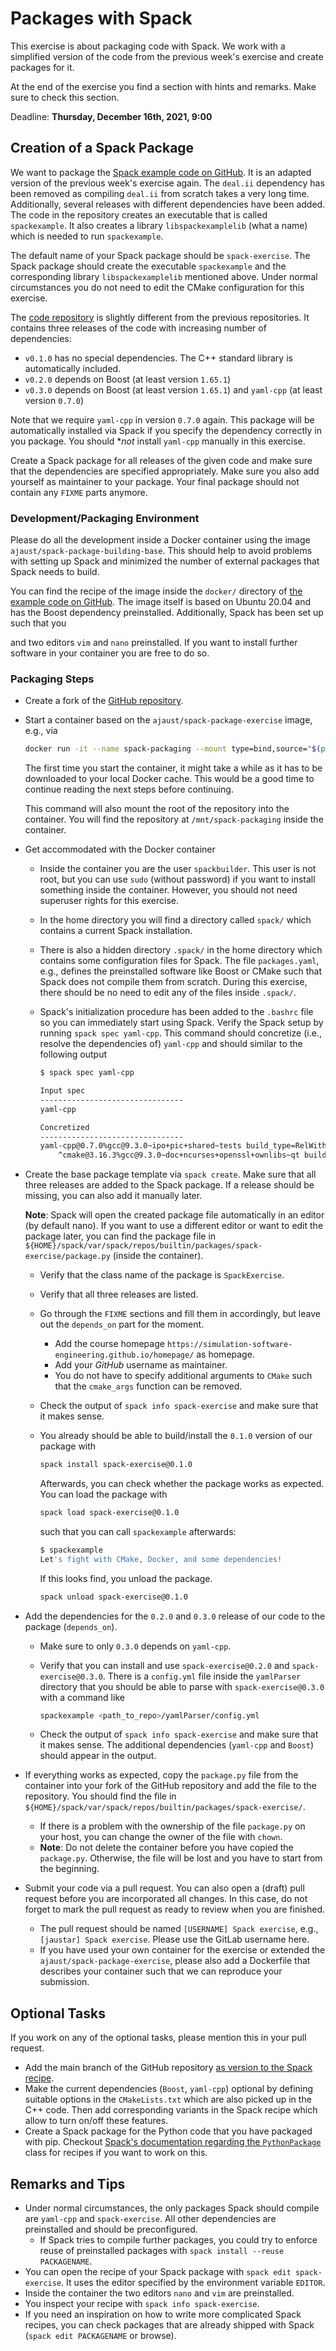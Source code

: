 # Packages with Spack

This exercise is about packaging code with Spack. We work with a simplified version of the code from the previous week's exercise and create packages for it.

At the end of the exercise you find a section with hints and remarks. Make sure to check this section.

Deadline: **Thursday, December 16th, 2021, 9:00**

## Creation of a Spack Package

We want to package the [Spack example code on GitHub](https://github.com/Simulation-Software-Engineering/spack-exercise). It is an adapted version of the previous week's exercise again. The `deal.ii` dependency has been removed as compiling `deal.ii` from scratch takes a very long time. Additionally, several releases with different dependencies have been added. The code in the repository creates an executable that is called `spackexample`. It also creates a library  `libspackexamplelib` (what a name) which is needed to run `spackexample`.

The default name of your Spack package should be `spack-exercise`. The Spack package should create the executable `spackexample` and the corresponding library `libspackexamplelib` mentioned above. Under normal circumstances you do not need to edit the CMake configuration for this exercise.

The [code repository](https://github.com/Simulation-Software-Engineering/spack-exercise) is slightly different from the previous repositories. It contains three releases of the code with increasing number of dependencies:

- `v0.1.0` has no special dependencies. The C++ standard library is automatically included.
- `v0.2.0` depends on Boost (at least version `1.65.1`)
- `v0.3.0` depends on Boost (at least version `1.65.1`) and `yaml-cpp` (at least version `0.7.0`)

Note that we require `yaml-cpp` in version `0.7.0` again. This package will be automatically installed via Spack if you specify the dependency correctly in you package. You should **not* install `yaml-cpp` manually in this exercise.

Create a Spack package for all releases of the given code and make sure that the dependencies are specified appropriately. Make sure you also add yourself as maintainer to your package. Your final package should not contain any `FIXME` parts anymore.

### Development/Packaging Environment

Please do all the development inside a Docker container using the image `ajaust/spack-package-building-base`. This should help to avoid problems with setting up Spack and minimized the number of external packages that Spack needs to build.

You can find the recipe of the image inside the `docker/` directory of [the example code on GitHub](https://github.com/Simulation-Software-Engineering/spack-exercise). The image itself is based on Ubuntu 20.04 and has the Boost dependency preinstalled. Additionally, Spack has been set up such that you

 and two editors `vim` and `nano` preinstalled. If you want to install further software in your container you are free to do so.

### Packaging Steps

- Create a fork of the [GitHub repository](https://github.com/Simulation-Software-Engineering/spack-exercise).

- Start a container based on the `ajaust/spack-package-exercise` image, e.g., via

  ```bash
  docker run -it --name spack-packaging --mount type=bind,source="$(pwd)",target=/mnt/spack-packaging ajaust/spack-package-exercise
  ```

  The first time you start the container, it might take a while as it has to be downloaded to your local Docker cache. This would be a good time to continue reading the next steps before continuing.

  This command will also mount the root of the repository into the container. You will find the repository at `/mnt/spack-packaging` inside the container.

- Get accommodated with the Docker container
    - Inside the container you are the user `spackbuilder`. This user is not root, but you can use `sudo` (without password) if you want to install something inside the container. However, you should not need superuser rights for this exercise.
    - In the home directory you will find a directory called `spack/` which contains a current Spack installation.
    - There is also a hidden directory `.spack/` in the home directory which contains some configuration files for Spack. The file `packages.yaml`, e.g., defines the preinstalled software like Boost or CMake such that Spack does not compile them from scratch. During this exercise, there should be no need to edit any of the files inside `.spack/`.
    - Spack's initialization procedure has been added to the `.bashrc` file so you can immediately start using Spack. Verify the Spack setup by running `spack spec yaml-cpp`. This command should concretize (i.e., resolve the dependencies of) `yaml-cpp` and should similar to the following output

      ```bash
      $ spack spec yaml-cpp

      Input spec
      --------------------------------
      yaml-cpp

      Concretized
      --------------------------------
      yaml-cpp@0.7.0%gcc@9.3.0~ipo+pic+shared~tests build_type=RelWithDebInfo arch=linux-ubuntu20.04-skylake
          ^cmake@3.16.3%gcc@9.3.0~doc+ncurses+openssl+ownlibs~qt build_type=Release patches=1c540040c7e203dd8e27aa20345ecb07fe06570d56410a24a266ae570b1c4c39,bf695e3febb222da2ed94b3beea600650e4318975da90e4a71d6f31a6d5d8c3d arch=linux-ubuntu20.04-skylake
      ```

- Create the base package template via `spack create`. Make sure that all three releases are added to the Spack package. If a release should be missing, you can also add it manually later.

  **Note**: Spack will open the created package file automatically in an editor (by default nano). If you want to use a different editor or want to edit the package later, you can find the package file in `${HOME}/spack/var/spack/repos/builtin/packages/spack-exercise/package.py` (inside the container).

    - Verify that the class name of the package is `SpackExercise`.
    - Verify that all three releases are listed.
    - Go through the `FIXME` sections and fill them in accordingly, but leave out the `depends_on` part for the moment.
        - Add the course homepage `https://simulation-software-engineering.github.io/homepage/` as homepage.
        - Add your *GitHub* username as maintainer.
        - You do not have to specify  additional arguments to `CMake` such that the `cmake_args` function can be removed.
    - Check the output of `spack info spack-exercise` and make sure that it makes sense.
    - You already should be able to build/install the `0.1.0` version of our package with

      ```bash
      spack install spack-exercise@0.1.0
      ```

      Afterwards, you can check whether the package works as expected. You can load the package with

      ```bash
      spack load spack-exercise@0.1.0
      ```

      such that you can call `spackexample` afterwards:

      ```bash
      $ spackexample
      Let's fight with CMake, Docker, and some dependencies!
      ```

      If this looks find, you unload the package.

      ```bash
      spack unload spack-exercise@0.1.0
      ```

- Add the dependencies for the `0.2.0` and `0.3.0` release of our code to the package (`depends_on`).
    - Make sure to only `0.3.0` depends on `yaml-cpp`.
    - Verify that you can install and use `spack-exercise@0.2.0` and `spack-exercise@0.3.0`. There is a `config.yml` file inside the `yamlParser` directory that you should be able to parse with `spack-exercise@0.3.0` with a command like

      ```bash
      spackexample <path_to_repo>/yamlParser/config.yml
      ```

    - Check the output of `spack info spack-exercise` and make sure that it makes sense. The additional dependencies (`yaml-cpp` and `Boost`) should appear in the output.
- If everything works as expected, copy the `package.py` file from the container into your fork of the GitHub repository and add the file to the repository.  You should find the file in `${HOME}/spack/var/spack/repos/builtin/packages/spack-exercise/`.
    - If there is a problem with the ownership of the file `package.py` on your host, you can change the owner of the file with `chown`.
    - **Note**: Do not delete the container before you have copied the `package.py`. Otherwise, the file will be lost and you have to start from the beginning.
- Submit your code via a pull request. You can also open a (draft) pull request before you are incorporated all changes. In this case, do not forget to mark the pull request as ready to review when you are finished.
    - The pull request should be named `[USERNAME] Spack exercise`, e.g., `[jaustar] Spack exercise`. Please use the GitLab username here.
    - If you have used your own container for the exercise or extended the `ajaust/spack-package-exercise`, please also add a Dockerfile that describes your container such that we can reproduce your submission.

## Optional Tasks

If you work on any of the optional tasks, please mention this in your pull request.

- Add the main branch of the GitHub repository [as version to the Spack recipe](https://spack.readthedocs.io/en/latest/packaging_guide.html#git).
- Make the current dependencies (`Boost`, `yaml-cpp`) optional by defining suitable options in the `CMakeLists.txt` which are also picked up in the C++ code. Then add corresponding variants in the Spack recipe which allow to turn on/off these features.
- Create a Spack package for the Python code that you have packaged with pip. Checkout [Spack's documentation regarding the `PythonPackage`](https://spack.readthedocs.io/en/latest/build_systems/pythonpackage.html) class for recipes if you want to work on this.

## Remarks and Tips

- Under normal circumstances, the only packages Spack should compile are `yaml-cpp` and `spack-exercise`. All other dependencies are preinstalled and should be preconfigured.
    - If Spack tries to compile further packages, you could try to enforce reuse of preinstalled packages with `spack install --reuse PACKAGENAME`.
- You can open the recipe of your Spack package with `spack edit spack-exercise`. It uses the editor specified by the environment variable `EDITOR`.
- Inside the container the two editors `nano` and `vim` are preinstalled.
- You inspect your recipe with `spack info spack-exercise`.
- If you need an inspiration on how to write more complicated Spack recipes, you can check packages that are already shipped with Spack (`spack edit PACKAGENAME` or browse).
